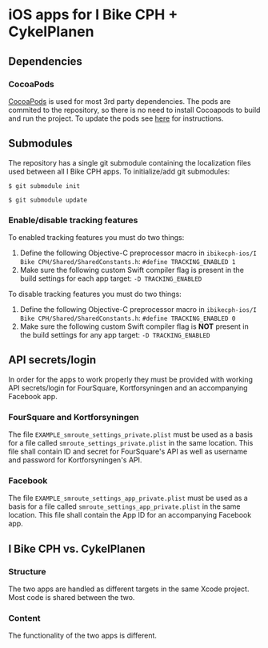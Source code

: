 # iOS apps for I Bike CPH + CykelPlanen 

## Dependencies
### CocoaPods
[CocoaPods](http://cocoapods.org) is used for most 3rd party dependencies. The pods are commited to the repository, so there is no need to install Cocoapods to build and run the project. To update the pods see [here](http://guides.cocoapods.org/using/getting-started.html) for instructions.

## Submodules
The repository has a single git submodule containing the localization files used between all I Bike CPH apps. To initialize/add git submodules:

`$ git submodule init`

`$ git submodule update`

### Enable/disable tracking features
To enabled tracking features you must do two things:
1. Define the following Objective-C preprocessor macro in `ibikecph-ios/I Bike CPH/Shared/SharedConstants.h`: `#define TRACKING_ENABLED 1`
2. Make sure the following custom Swift compiler flag is present in the build settings for each app target: `-D TRACKING_ENABLED`

To disable tracking features you must do two things:
1. Define the following Objective-C preprocessor macro in `ibikecph-ios/I Bike CPH/Shared/SharedConstants.h`: `#define TRACKING_ENABLED 0`
2. Make sure the following custom Swift compiler flag is **NOT** present in the build settings for any app target: `-D TRACKING_ENABLED`

## API secrets/login
In order for the apps to work properly they must be provided with working API secrets/login for FourSquare, Kortforsyningen and an accompanying Facebook app.

### FourSquare and Kortforsyningen
The file `EXAMPLE_smroute_settings_private.plist` must be used as a basis for a file called `smroute_settings_private.plist` in the same location. This file shall contain ID and secret for FourSquare's API as well as username and password for Kortforsyningen's API.

### Facebook
The file `EXAMPLE_smroute_settings_app_private.plist` must be used as a basis for a file called `smroute_settings_app_private.plist` in the same location. This file shall contain the App ID for an accompanying Facebook app.

## I Bike CPH vs. CykelPlanen
### Structure
The two apps are handled as different targets in the same Xcode project. Most code is shared between the two.
### Content
The functionality of the two apps is different.
